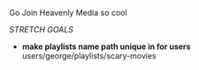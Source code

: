 Go Join Heavenly Media
so cool


*STRETCH GOALS*
- **make playlists name path unique in for users**
    users/george/playlists/scary-movies